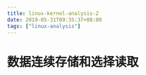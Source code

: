 ```yaml
---
title: linux-kernel-analysis-2
date: 2019-05-31T09:35:37+08:00
tags: ["linux-analysis"]
---
```


# 数据连续存储和选择读取